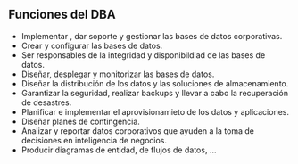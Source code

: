 

## Funciones del DBA
- Implementar , dar soporte y gestionar las bases de datos corporativas. 
- Crear y configurar las bases de datos. 
- Ser responsables de la integridad y disponibildiad de las bases de datos. 
- Diseñar, desplegar y monitorizar las bases de datos. 
- Diseñar la distribución de los datos y las soluciones de almacenamiento. 
- Garantizar la seguridad, realizar backups y llevar a cabo la recuperación de desastres. 
- Planificar e implementar el aprovisionamieto de los datos y aplicaciones. 
- Diseñar planes de contingencia. 
- Analizar y reportar datos corporativos que ayuden a la toma de decisiones en inteligencia de negocios. 
- Producir diagramas de entidad, de flujos de datos, ...